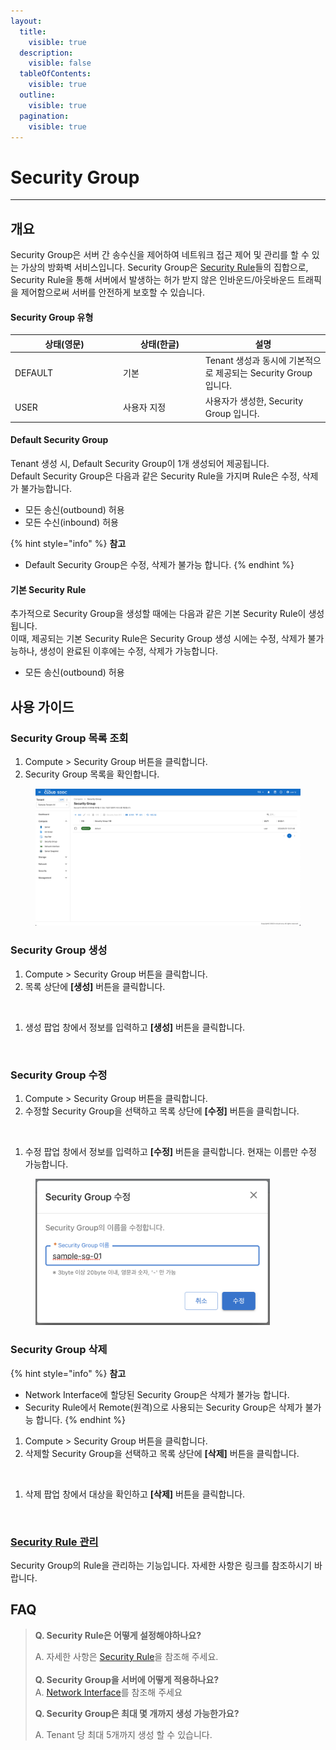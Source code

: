 ```yaml
---
layout:
  title:
    visible: true
  description:
    visible: false
  tableOfContents:
    visible: true
  outline:
    visible: true
  pagination:
    visible: true
---
```


# Security Group

***

## 개요

Security Group은 서버 간 송수신을 제어하여 네트워크 접근 제어 및 관리를 할 수 있는 가상의 방화벽 서비스입니다. Security Group은 [Security Rule](security-rule.md)들의 집합으로, Security Rule을 통해 서버에서 발생하는 허가 받지 않은 인바운드/아웃바운드 트래픽을 제어함으로써 서버를 안전하게 보호할 수 있습니다.

#### Security Group 유형

<table data-full-width="false"><thead><tr><th width="159">상태(영문)</th><th width="117.72950819672133">상태(한글)</th><th>설명</th></tr></thead><tbody><tr><td>DEFAULT</td><td>기본</td><td>Tenant 생성과 동시에 기본적으로 제공되는 Security Group 입니다.</td></tr><tr><td>USER</td><td>사용자 지정</td><td>사용자가 생성한, Security Group 입니다.</td></tr></tbody></table>

#### Default Security Group

Tenant 생성 시, Default Security Group이 1개 생성되어 제공됩니다.\
Default Security Group은 다음과 같은 Security Rule을 가지며 Rule은 수정, 삭제가 불가능합니다.

* 모든 송신(outbound) 허용
* 모든 수신(inbound) 허용

{% hint style="info" %}
**참고**

* Default Security Group은 수정, 삭제가 불가능 합니다.
{% endhint %}

#### 기본 Security Rule

추가적으로 Security Group을 생성할 때에는 다음과 같은 기본 Security Rule이 생성됩니다.\
이때, 제공되는 기본 Security Rule은 Security Group 생성 시에는 수정, 삭제가 불가능하나, 생성이 완료된 이후에는 수정, 삭제가 가능합니다.

* 모든 송신(outbound) 허용



## 사용 가이드

### Security Group 목록 조회

1. Compute > Security Group 버튼을 클릭합니다.
2. Security Group 목록을 확인합니다.

<figure><img src="../../.gitbook/assets/image (606).png" alt=""><figcaption></figcaption></figure>

### Security Group 생성

1. Compute > Security Group 버튼을 클릭합니다.
2. 목록 상단에 **\[생성]** 버튼을 클릭합니다.

<figure><img src="../../.gitbook/assets/스크린샷 2024-02-05 오후 1.54.32.png" alt=""><figcaption></figcaption></figure>

1. 생성 팝업 창에서 정보를 입력하고 **\[생성]** 버튼을 클릭합니다.

<figure><img src="../../.gitbook/assets/스크린샷 2024-02-05 오후 1.56.37.png" alt=""><figcaption></figcaption></figure>

### Security Group 수정

1. Compute > Security Group 버튼을 클릭합니다.
2. 수정할 Security Group을 선택하고 목록 상단에 **\[수정]** 버튼을 클릭합니다.

<figure><img src="../../.gitbook/assets/스크린샷 2024-02-05 오후 1.54.32 2.png" alt=""><figcaption></figcaption></figure>

1. 수정 팝업 창에서 정보를 입력하고 **\[수정]** 버튼을 클릭합니다. 현재는 이름만 수정 가능합니다.

<figure><img src="../../.gitbook/assets/image (404).png" alt="" width="375"><figcaption></figcaption></figure>

### Security Group 삭제

{% hint style="info" %}
**참고**

* Network Interface에 할당된 Security Group은 삭제가 불가능 합니다.
* Security Rule에서 Remote(원격)으로 사용되는 Security Group은 삭제가 불가능 합니다.
{% endhint %}

1. Compute > Security Group 버튼을 클릭합니다.
2. 삭제할 Security Group을 선택하고 목록 상단에 **\[삭제]** 버튼을 클릭합니다.

<figure><img src="../../.gitbook/assets/스크린샷 2024-02-05 오후 1.54.32 3.png" alt=""><figcaption></figcaption></figure>

1. 삭제 팝업 창에서 대상을 확인하고 **\[삭제]** 버튼을 클릭합니다.

<figure><img src="../../.gitbook/assets/스크린샷 2024-02-05 오후 1.57.19.png" alt=""><figcaption></figcaption></figure>

### [Security Rule 관리](security-rule.md)

Security Group의 Rule을 관리하는 기능입니다. 자세한 사항은 링크를 참조하시기 바랍니다.

## FAQ

> **Q. Security Rule은 어떻게 설정해야하나요?**
>
> A. 자세한 사항은 [Security Rule](security-rule.md)을 참조해 주세요.\
> \
> **Q. Security Group을 서버에 어떻게 적용하나요?**\
> A. [Network Interface](../network-interface.md)를 참조해 주세요
>
>
>
> **Q. Security Group은 최대 몇 개까지 생성 가능한가요?**
>
> A. Tenant 당 최대 5개까지 생성 할 수 있습니다.
